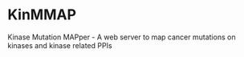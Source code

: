 # KinMMAP
Kinase Mutation MAPper - A web server to map cancer mutations on kinases and kinase related PPIs 

